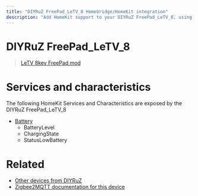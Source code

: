 ```yaml
---
title: "DIYRuZ FreePad_LeTV_8 Homebridge/HomeKit integration"
description: "Add HomeKit support to your DIYRuZ FreePad_LeTV_8, using Homebridge, Zigbee2MQTT and homebridge-z2m."
---
```

<!---
This file has been GENERATED using src/docgen/docgen.ts
DO NOT EDIT THIS FILE MANUALLY!
-->
# DIYRuZ FreePad_LeTV_8
> [LeTV 8key FreePad mod](https://modkam.ru/?p=1791)


# Services and characteristics
The following HomeKit Services and Characteristics are exposed by
the DIYRuZ FreePad_LeTV_8

* [Battery](../../battery.md)
  * BatteryLevel
  * ChargingState
  * StatusLowBattery


# Related
* [Other devices from DIYRuZ](../index.md#diyruz)
* [Zigbee2MQTT documentation for this device](https://www.zigbee2mqtt.io/devices/FreePad_LeTV_8.html)